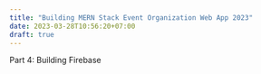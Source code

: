 ```yaml
---
title: "Building MERN Stack Event Organization Web App 2023"
date: 2023-03-28T10:56:20+07:00
draft: true
---
```

Part 4: Building Firebase

